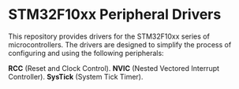 # STM32F10xx Peripheral Drivers
This repository provides drivers for the STM32F10xx series of microcontrollers. The drivers are designed to simplify the process of configuring and using the following peripherals:

**RCC** (Reset and Clock Control).
**NVIC** (Nested Vectored Interrupt Controller).
**SysTick** (System Tick Timer).
